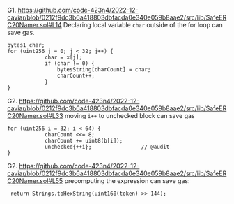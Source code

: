 G1. https://github.com/code-423n4/2022-12-caviar/blob/0212f9dc3b6a418803dbfacda0e340e059b8aae2/src/lib/SafeERC20Namer.sol#L14
Declaring local variable ``char`` outside of the for loop can save gas.
```
bytes1 char;
for (uint256 j = 0; j < 32; j++) {
            char = x[j];
            if (char != 0) {
                bytesString[charCount] = char;
                charCount++;
            }
}
```

G2. https://github.com/code-423n4/2022-12-caviar/blob/0212f9dc3b6a418803dbfacda0e340e059b8aae2/src/lib/SafeERC20Namer.sol#L33
moving ``i++`` to unchecked block can save gas
```
for (uint256 i = 32; i < 64) {
            charCount <<= 8;
            charCount += uint8(b[i]);
            unchecked{++i};                // @audit
}
```

G2. https://github.com/code-423n4/2022-12-caviar/blob/0212f9dc3b6a418803dbfacda0e340e059b8aae2/src/lib/SafeERC20Namer.sol#L55
precomputing the expression can save gas:
```
 return Strings.toHexString(uint160(token) >> 144);
```